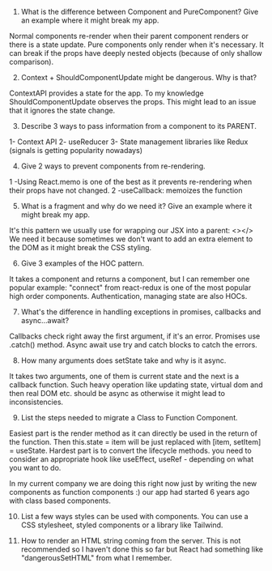 1. What is the difference between Component and PureComponent?
Give an example where it might break my app.

Normal components re-render when their parent component renders or there is a 
state update. Pure components only render when it's necessary.
It can break if the props have deeply nested objects (because of only shallow comparison).


2. Context + ShouldComponentUpdate might be dangerous. Why is
that?

ContextAPI provides a state for the app. To my knowledge ShouldComponentUpdate observes the props.
This might lead to an issue that it ignores the state change.


3. Describe 3 ways to pass information from a component to its
PARENT.

1- Context API
2- useReducer 
3- State management libraries like Redux (signals is getting popularity nowadays)


4. Give 2 ways to prevent components from re-rendering.

1 -Using React.memo is one of the best as it prevents re-rendering when their props have not changed.
2 -useCallback: memoizes the function

5. What is a fragment and why do we need it? Give an example where it
might break my app.

It's this pattern we usually use for wrapping our JSX into a parent: <></>
We need it because sometimes we don't want to add an extra element to the DOM as it might break the CSS styling.


6. Give 3 examples of the HOC pattern.

It takes a component and returns a component, but I can remember one popular example:
"connect" from react-redux is one of the most popular high order components.
Authentication, managing state are also HOCs.


7. What's the difference in handling exceptions in promises,
callbacks and async…await?

Callbacks check right away the first argument, if it's an error.
Promises use .catch() method.
Async await use try and catch blocks to catch the errors.


8. How many arguments does setState take and why is it async.

It takes two arguments, one of them is current state and the next is a callback function.
Such heavy operation like updating state, virtual dom and then real DOM etc. should be async as otherwise it might lead to inconsistencies.


9. List the steps needed to migrate a Class to Function
Component.

Easiest part is the render method as it can directly be used in the return of the function. Then this.state = item will be just replaced with
[item, setItem] = useState.
Hardest part is to convert the lifecycle methods. you need to consider an appropriate hook like useEffect, useRef - depending on what you want to do.


In my current company we are doing this right now just by writing the new components as function components :) our app had started 
6 years ago with class based components.


10. List a few ways styles can be used with components.
You can use a CSS stylesheet, styled components or a library like Tailwind.


11. How to render an HTML string coming from the server.
This is not recommended so I haven't done this so far but React had something like "dangerousSetHTML" from what I remember.